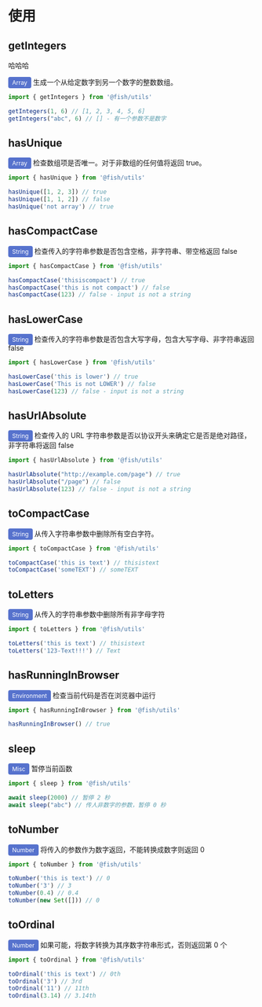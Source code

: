 # 使用

## getIntegers

<span class="VPButton medium brand">哈哈哈</span>

<span aria-label="in Array category" role="presentation" style="padding: .25rem .5rem; font-size: .75rem; line-height: 1rem; border-radius: .25rem; color: #fff; background: rgb(86, 114, 205);">Array</span>
生成一个从给定数字到另一个数字的整数数组。

```ts
import { getIntegers } from '@fish/utils'

getIntegers(1, 6) // [1, 2, 3, 4, 5, 6]
getIntegers("abc", 6) // [] - 有一个参数不是数字
```

## hasUnique

<span aria-label="in Array category" role="presentation" style="padding: .25rem .5rem; font-size: .75rem; line-height: 1rem; border-radius: .25rem; color: #fff; background: rgb(86, 114, 205);">Array</span>
检查数组项是否唯一。对于非数组的任何值将返回 true。

```ts
import { hasUnique } from '@fish/utils'

hasUnique([1, 2, 3]) // true
hasUnique([1, 1, 2]) // false
hasUnique('not array') // true
```

## hasCompactCase

<span aria-label="in String category" role="presentation" style="padding: .25rem .5rem; font-size: .75rem; line-height: 1rem; border-radius: .25rem; color: #fff; background: rgb(86, 114, 205);">String</span>
检查传入的字符串参数是否包含空格，非字符串、带空格返回 false

```ts
import { hasCompactCase } from '@fish/utils'

hasCompactCase('thisiscompact') // true
hasCompactCase('this is not compact') // false
hasCompactCase(123) // false - input is not a string
```

## hasLowerCase

<span aria-label="in String category" role="presentation" style="padding: .25rem .5rem; font-size: .75rem; line-height: 1rem; border-radius: .25rem; color: #fff; background: rgb(86, 114, 205);">String</span>
检查传入的字符串参数是否包含大写字母，包含大写字母、非字符串返回 false

```ts
import { hasLowerCase } from '@fish/utils'

hasLowerCase('this is lower') // true
hasLowerCase('This is not LOWER') // false
hasLowerCase(123) // false - input is not a string
```

## hasUrlAbsolute

<span aria-label="in String category" role="presentation" style="padding: .25rem .5rem; font-size: .75rem; line-height: 1rem; border-radius: .25rem; color: #fff; background: rgb(86, 114, 205);">String</span>
检查传入的 URL 字符串参数是否以协议开头来确定它是否是绝对路径，非字符串将返回 false

```ts
import { hasUrlAbsolute } from '@fish/utils'

hasUrlAbsolute("http://example.com/page") // true
hasUrlAbsolute("/page") // false
hasUrlAbsolute(123) // false - input is not a string
```

## toCompactCase

<span aria-label="in String category" role="presentation" style="padding: .25rem .5rem; font-size: .75rem; line-height: 1rem; border-radius: .25rem; color: #fff; background: rgb(86, 114, 205);">String</span>
从传入字符串参数中删除所有空白字符。

```ts
import { toCompactCase } from '@fish/utils'

toCompactCase('this is text') // thisistext
toCompactCase('someTEXT') // someTEXT
```

## toLetters

<span aria-label="in String category" role="presentation" style="padding: .25rem .5rem; font-size: .75rem; line-height: 1rem; border-radius: .25rem; color: #fff; background: rgb(86, 114, 205);">String</span>
从传入的字符串参数中删除所有非字母字符

```ts
import { toLetters } from '@fish/utils'

toLetters('this is text') // thisistext
toLetters('123-Text!!!') // Text
```

## hasRunningInBrowser

<span aria-label="in Environment category" role="presentation" style="padding: .25rem .5rem; font-size: .75rem; line-height: 1rem; border-radius: .25rem; color: #fff; background: rgb(86, 114, 205);">Environment</span>
检查当前代码是否在浏览器中运行

```ts
import { hasRunningInBrowser } from '@fish/utils'

hasRunningInBrowser() // true
```

## sleep

<span aria-label="in Misc category" role="presentation" style="padding: .25rem .5rem; font-size: .75rem; line-height: 1rem; border-radius: .25rem; color: #fff; background: rgb(86, 114, 205);">Misc</span>
暂停当前函数

```ts
import { sleep } from '@fish/utils'

await sleep(2000) // 暂停 2 秒
await sleep("abc") // 传人非数字的参数，暂停 0 秒
```

## toNumber

<span aria-label="in Number category" role="presentation" style="padding: .25rem .5rem; font-size: .75rem; line-height: 1rem; border-radius: .25rem; color: #fff; background: rgb(86, 114, 205);">Number</span>
将传入的参数作为数字返回，不能转换成数字则返回 0

```ts
import { toNumber } from '@fish/utils'

toNumber('this is text') // 0
toNumber('3') // 3
toNumber(0.4) // 0.4
toNumber(new Set([])) // 0
```

## toOrdinal

<span aria-label="in Number category" role="presentation" style="padding: .25rem .5rem; font-size: .75rem; line-height: 1rem; border-radius: .25rem; color: #fff; background: rgb(86, 114, 205);">Number</span>
如果可能，将数字转换为其序数字符串形式，否则返回第 0 个

```ts
import { toOrdinal } from '@fish/utils'

toOrdinal('this is text') // 0th
toOrdinal('3') // 3rd
toOrdinal('11') // 11th
toOrdinal(3.14) // 3.14th
```